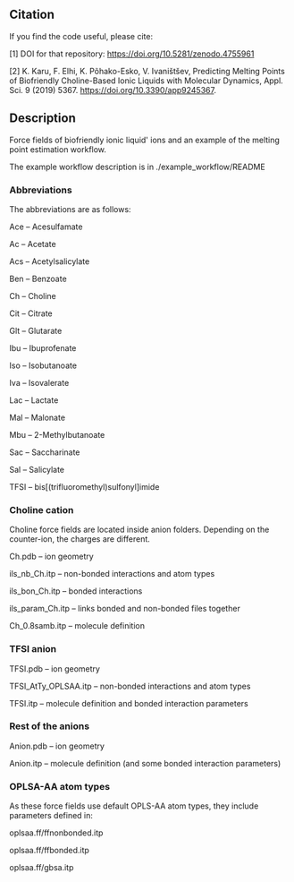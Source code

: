 ## Citation
If you find the code useful, please cite:

[1] DOI for that repository: https://doi.org/10.5281/zenodo.4755961

[2] K. Karu, F. Elhi, K. Põhako-Esko, V. Ivaništšev, Predicting Melting Points of Biofriendly Choline-Based Ionic Liquids with Molecular Dynamics, Appl. Sci. 9 (2019) 5367. https://doi.org/10.3390/app9245367.

## Description

Force fields of biofriendly ionic liquid' ions and an example of the melting point estimation workflow.

The example workflow description is in ./example_workflow/README

### Abbreviations

The abbreviations are as follows:

Ace – Acesulfamate

Ac – Acetate

Acs – Acetylsalicylate

Ben – Benzoate

Ch – Choline

Cit – Citrate

Glt – Glutarate

Ibu – Ibuprofenate

Iso – Isobutanoate

Iva – Isovalerate

Lac – Lactate

Mal – Malonate

Mbu – 2-Methylbutanoate

Sac – Saccharinate

Sal – Salicylate

TFSI – bis[(trifluoromethyl)sulfonyl]imide


### Choline cation

Choline force fields are located inside anion folders.
Depending on the counter-ion, the charges are different.

Ch.pdb – ion geometry

ils_nb_Ch.itp – non-bonded interactions and atom types

ils_bon_Ch.itp – bonded interactions

ils_param_Ch.itp – links bonded and non-bonded files together

Ch_0.8samb.itp – molecule definition


### TFSI anion

TFSI.pdb – ion geometry

TFSI_AtTy_OPLSAA.itp – non-bonded interactions and atom types

TFSI.itp – molecule definition and bonded interaction parameters


### Rest of the anions

Anion.pdb – ion geometry

Anion.itp – molecule definition (and some bonded interaction parameters)


### OPLSA-AA atom types

As these force fields use default OPLS-AA atom types, they include parameters defined in:

oplsaa.ff/ffnonbonded.itp

oplsaa.ff/ffbonded.itp

oplsaa.ff/gbsa.itp
